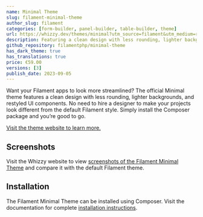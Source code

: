 ```yaml
---
name: Minimal Theme
slug: filament-minimal-theme
author_slug: filament
categories: [form-builder, panel-builder, table-builder, theme]
url: https://whizzy.dev/themes/minimal?utm_source=filament&utm_medium=referral&utm_campaign=plugin&utm_content=button
description: Featuring a clean design with less rounding, lighter backgrounds, and restyled UI components.
github_repository: filamentphp/minimal-theme
has_dark_theme: true
has_translations: true
price: €59.00
versions: [3]
publish_date: 2023-09-05
---
```


Want your Filament apps to look more streamlined? The official Minimal theme features a clean design with less rounding, lighter backgrounds, and restyled UI components. No need to hire a designer to make your projects look different from the default Filament style. Simply install the Composer package and you’re good to go.

[Visit the theme website to learn more.](https://whizzy.dev/themes/minimal?utm_source=filament&utm_medium=referral&utm_campaign=plugin&utm_content=introduction)

## Screenshots

Visit the Whizzy website to view [screenshots of the Filament Minimal Theme](https://whizzy.dev/themes/minimal?utm_source=filament&utm_medium=referral&utm_campaign=plugin&utm_content=screenshots) and compare it with the default Filament theme.

## Installation

The Filament Minimal Theme can be installed using Composer. Visit the documentation for complete [installation instructions](https://whizzy.dev/themes/minimal?utm_source=filament&utm_medium=referral&utm_campaign=plugin&utm_content=installation).
